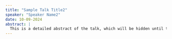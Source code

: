 ```yaml
---
title: "Sample Talk Title2"
speaker: "Speaker Name2"
date: 10-09-2024
abstract: |
  This is a detailed abstract of the talk, which will be hidden until the user clicks the title.
---
```


